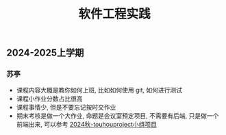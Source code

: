 ﻿---
title: 软件工程实践
---


## 2024-2025上学期

### 苏亭

- 课程内容大概是教你如何上班, 比如如何使用 git, 如何进行测试
- 课程小作业分数占比很高
- 课程事情少, 但是不要忘记按时交作业
- 期末考核是做一个大作业, 命题是会议室预定项目, 不需要有后端, 只是做一个前端出来, 可以参考 [2024秋-touhouproject小组项目](https://github.com/KirisameVanilla/meeting_room_appointment_system.git)
